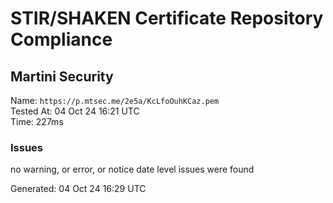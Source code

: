 # STIR/SHAKEN Certificate Repository Compliance

## Martini Security

Name: `https://p.mtsec.me/2e5a/KcLfoOuhKCaz.pem`\
Tested At: 04 Oct 24 16:21 UTC\
Time: 227ms

### Issues

no warning, or error, or notice date level issues were found

Generated: 04 Oct 24 16:29 UTC